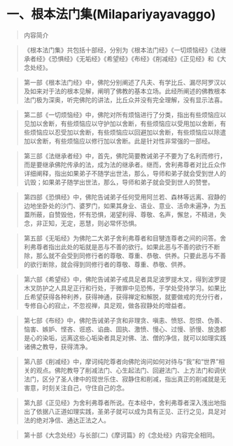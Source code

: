 # 一、根本法门集(Milapariyayavaggo)

> 内容简介

> 《根本法门集》共包括十部经，分别为《根本法门经》《一切烦恼经》《法继承者经》《恐惧经》《无垢经》《希望经》《布经》《削减经》《正见经》和《大念处经》。

> 第一部《根本法门经》中，佛陀分别阐述了凡夫、有学比丘、漏尽阿罗汉以及如来对于法的根本见解，阐明了佛教的基本立场。此经所阐述的佛教根本法门极为深奥，听完佛陀的讲法，比丘众并没有完全理解，没有显示法喜。

> 第二部《一切烦恼经》中，佛陀对所有烦恼进行了分类，指出有些烦恼应以见加以舍断，有些烦恼应以守护加以舍断，有些烦恼应以受用加以舍断，有些烦恼应以忍受加以舍断，有些烦恼应以回避加以舍断，有些烦恼应以除遣加以舍断，有些烦恼应以修行加以舍断。此是针对性非常强的一部经。

> 第三部《法继承者经》中，首先，佛陀简要教诫弟子不要为了名利而修行，而是要继承佛陀传承的法，成为法的继承者。继而，舍利弗尊者对比丘众作详细阐释，指出如果弟子不随学出世法，那么，导师和弟子就会受到世人的讥毁；如果弟子随学出世法，那么，导师和弟子就会受到世人的赞誉。

> 第四部《恐惧经》中，佛陀告诫弟子任何受用阿兰若、森林等远离、寂静的边地坐卧处的沙门、婆罗门，如果其身业、语业、意业、活命未遍净，为五蓋所蔽，自赞毁他，怀有恐惧，渴望利得、尊敬、名声，懈怠，不精进，失念，非正知，无定，恶慧，则必常怀恐惧。

> 第五部《无垢经》为佛陀二大弟子舍利弗尊者和目犍连尊者之间的问答。舍利弗尊者指出此处的垢就是恶与不善的欲行。如果此恶与不善的欲行不断除，那么就不会受到同修行者的尊敬、尊重、恭敬、供养。只要此恶与不善的欲行断除，就会得到同修行者的尊敬、尊重、恭敬、供养。

> 第六部《希望经》中，佛陀告诫弟子戒具足者具足波罗提木叉，得到波罗提木叉防护之人具足正行和行处，于微罪中见恐怖，于学处受持学习。如果比丘希望获得各种利养，获得神通，获得禅定和解脱，就要做戒的充分行者，专修自心的寂止，不忽视禅，具足观，做各寂静处的增益者。

> 第七部《布经》中，佛陀告诫弟子贪和非理贪、嗔恚、愤怒、怨恨、伪善、恼害、嫉妒、悭吝、诳惑、谄曲、固执、激愤、慢心、过慢、骄慢、放逸都是心的染垢，远离这些心垢染者具足对佛、法、僧的净信，就可以如理实践诸佛之教导，获得清净。

> 第八部《削减经》中，摩诃纯陀尊者向佛陀询问如何对待与“我”和“世界”相关的观点。佛陀教导了削减法门、心生起法门、回避法门、上方法门和调伏法门，区分了圣人律中的现世乐住、寂静住和削减，指出真正的削减就是无害意，时刻关注自己，守住自己的念。

> 第九部《正见经》为舍利弗尊者所说。在本经中，舍利弗尊者深入浅出地指出了依据八正道如理实践，圣弟子就可以成为具有正见、正行之见，具足对法的绝对净信、通达正法之人。

> 第十部《大念处经》与长部(二)《摩诃篇》的《念处经》内容完全相同。
